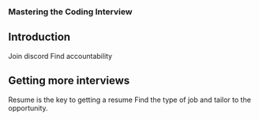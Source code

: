 ### Mastering the Coding Interview

## Introduction
Join discord
Find accountability


## Getting more interviews
Resume is the key to getting a resume
Find the type of job and tailor to the opportunity.